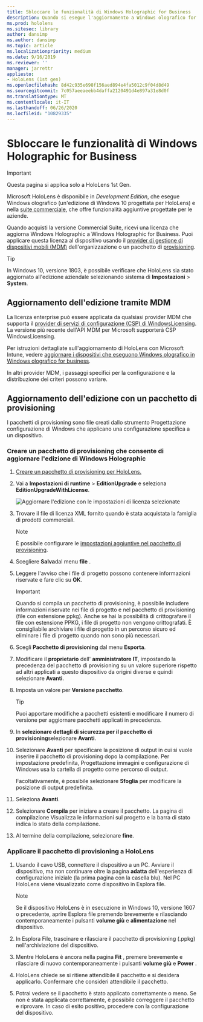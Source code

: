 ```yaml
---
title: Sbloccare le funzionalità di Windows Holographic for Business
description: Quando si esegue l'aggiornamento a Windows olografico for business, HoloLens offre funzionalità aggiuntive progettate per le aziende.
ms.prod: hololens
ms.sitesec: library
author: dansimp
ms.author: dansimp
ms.topic: article
ms.localizationpriority: medium
ms.date: 9/16/2019
ms.reviewer: ''
manager: jarrettr
appliesto:
- HoloLens (1st gen)
ms.openlocfilehash: 8d42c935e698f156aed894e4fa5012c9f04d8d49
ms.sourcegitcommit: 7c057aeeaeebb4daffa2120491d4e897a31e8d0f
ms.translationtype: MT
ms.contentlocale: it-IT
ms.lasthandoff: 06/26/2020
ms.locfileid: "10829335"
---
```

# Sbloccare le funzionalità di Windows Holographic for Business

> [!IMPORTANT]
> Questa pagina si applica solo a HoloLens 1st Gen.

Microsoft HoloLens è disponibile in *Development Edition*, che esegue Windows olografico (un'edizione di Windows 10 progettata per HoloLens) e nella [suite commerciale](hololens-commercial-features.md), che offre funzionalità aggiuntive progettate per le aziende.

Quando acquisti la versione Commercial Suite, ricevi una licenza che aggiorna Windows Holographic a Windows Holographic for Business. Puoi applicare questa licenza al dispositivo usando il [provider di gestione di dispositivi mobili (MDM)](#edition-upgrade-by-using-mdm) dell'organizzazione o un pacchetto di [provisioning](#edition-upgrade-by-using-a-provisioning-package).

> [!TIP]
> In Windows 10, versione 1803, è possibile verificare che HoloLens sia stato aggiornato all'edizione aziendale selezionando sistema di **Impostazioni**  >  **System**.

## Aggiornamento dell'edizione tramite MDM

La licenza enterprise può essere applicata da qualsiasi provider MDM che supporta il [provider di servizi di configurazione (CSP) di WindowsLicensing](https://msdn.microsoft.com/library/windows/hardware/dn904983.aspx). La versione più recente dell'API MDM per Microsoft supporterà CSP WindowsLicensing.

Per istruzioni dettagliate sull'aggiornamento di HoloLens con Microsoft Intune, vedere [aggiornare i dispositivi che eseguono Windows olografico in Windows olografico for business](https://docs.microsoft.com/intune/holographic-upgrade).

 In altri provider MDM, i passaggi specifici per la configurazione e la distribuzione dei criteri possono variare.

## Aggiornamento dell'edizione con un pacchetto di provisioning

I pacchetti di provisioning sono file creati dallo strumento Progettazione configurazione di Windows che applicano una configurazione specifica a un dispositivo.

### Creare un pacchetto di provisioning che consente di aggiornare l'edizione di Windows Holographic

1. [Creare un pacchetto di provisioning per HoloLens.](hololens-provisioning.md)
1. Vai a **Impostazioni di runtime** > **EditionUpgrade** e seleziona **EditionUpgradeWithLicense**.

    ![Aggiornare l'edizione con le impostazioni di licenza selezionate](images/icd1.png)

1. Trovare il file di licenza XML fornito quando è stata acquistata la famiglia di prodotti commerciali.

    > [!NOTE]
    > È possibile configurare le [impostazioni aggiuntive nel pacchetto di provisioning](hololens-provisioning.md).

1. Scegliere **Salva**dal menu **file** . 

1. Leggere l'avviso che i file di progetto possono contenere informazioni riservate e fare clic su **OK**.

    > [!IMPORTANT]
    > Quando si compila un pacchetto di provisioning, è possibile includere informazioni riservate nei file di progetto e nel pacchetto di provisioning (file con estensione ppkg). Anche se hai la possibilità di crittografare il file con estensione PPKG, i file di progetto non vengono crittografati. È consigliabile archiviare i file di progetto in un percorso sicuro ed eliminare i file di progetto quando non sono più necessari.

1. Scegli **Pacchetto di provisioning** dal menu **Esporta**.

1. Modificare il **proprietario** dell' **amministratore IT**, impostando la precedenza del pacchetto di provisioning su un valore superiore rispetto ad altri applicati a questo dispositivo da origini diverse e quindi selezionare **Avanti**.

1. Imposta un valore per **Versione pacchetto**.

    > [!TIP]
    > Puoi apportare modifiche a pacchetti esistenti e modificare il numero di versione per aggiornare pacchetti applicati in precedenza.

1. In **selezionare dettagli di sicurezza per il pacchetto di provisioning**selezionare **Avanti**.

1. Selezionare **Avanti** per specificare la posizione di output in cui si vuole inserire il pacchetto di provisioning dopo la compilazione. Per impostazione predefinita, Progettazione immagini e configurazione di Windows usa la cartella di progetto come percorso di output.

    Facoltativamente, è possibile selezionare **Sfoglia** per modificare la posizione di output predefinita.

1. Seleziona **Avanti**.

1. Selezionare **Compila** per iniziare a creare il pacchetto. La pagina di compilazione Visualizza le informazioni sul progetto e la barra di stato indica lo stato della compilazione.

1. Al termine della compilazione, selezionare **fine**.

### Applicare il pacchetto di provisioning a HoloLens

1. Usando il cavo USB, connettere il dispositivo a un PC. Avviare il dispositivo, ma non continuare oltre la pagina **adatta** dell'esperienza di configurazione iniziale (la prima pagina con la casella blu). Nel PC HoloLens viene visualizzato come dispositivo in Esplora file.

    > [!NOTE]
    > Se il dispositivo HoloLens è in esecuzione in Windows 10, versione 1607 o precedente, aprire Esplora file premendo brevemente e rilasciando contemporaneamente i pulsanti **volume giù** e **alimentazione** nel dispositivo.

1. In Esplora File, trascinare e rilasciare il pacchetto di provisioning (.ppkg) nell'archiviazione del dispositivo.

1. Mentre HoloLens è ancora nella pagina **Fit** , premere brevemente e rilasciare di nuovo contemporaneamente i pulsanti **volume giù** e **Power** .

1. HoloLens chiede se si ritiene attendibile il pacchetto e si desidera applicarlo. Confermare che consideri attendibile il pacchetto.

1. Potrai vedere se il pacchetto è stato applicato correttamente o meno. Se non è stata applicata correttamente, è possibile correggere il pacchetto e riprovare. In caso di esito positivo, procedere con la configurazione del dispositivo.
